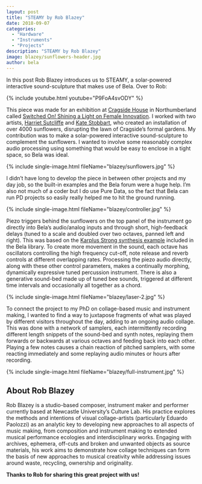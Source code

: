 ```yaml
---
layout: post
title: "STEAMY by Rob Blazey"
date: 2018-09-07
categories:
  - "Hardware"
  - "Instruments"
  - "Projects"
description: "STEAMY by Rob Blazey"
image: blazey/sunflowers-header.jpg
author: bela
---
```


In this post Rob Blazey introduces us to STEAMY, a solar-powered interactive sound-sculpture that makes use of Bela. Over to Rob:

{% include youtube.html youtube="P9FoA4svODY" %}


This piece was made for an exhibition at [Cragside House](https://www.youtube.com/watch?v=Ithmaf3oHpU) in Northumberland called [Switched On! Shining a Light on Female Innovation](https://www.nationaltrust.org.uk/events/e4bef91e-2964-4dd5-89bb-c681e0746723/pages/details). I worked with two artists, [Harriet Sutcliffe](http://www.harrietsutcliffe.co.uk/) and [Kate Stobbart](http://www.katestobbart.uk/), who created an installation of over 4000 sunflowers, disrupting the lawn of Cragside’s formal gardens. My contribution was to make a solar-powered interactive sound-sculpture to complement the sunflowers. I wanted to involve some reasonably complex audio processing using something that would be easy to enclose in a tight space, so Bela was ideal.

{% include single-image.html fileName="blazey/sunflowers.jpg" %}

I didn’t have long to develop the piece in between other projects and my day job, so the built-in examples and the Bela forum were a huge help. I’m also not much of a coder but I do use Pure Data, so the fact that Bela can run PD projects so easily really helped me to hit the ground running.  

{% include single-image.html fileName="blazey/controller.jpg" %}

Piezo triggers behind the sunflowers on the top panel of the instrument go directly into Bela’s audio/analog inputs and through short, high-feedback delays (tuned to a scale and doubled over two octaves, panned left and right). This was based on the [Karplus Strong synthesis example](https://github.com/BelaPlatform/Bela/tree/master/examples/08-PureData/karplusStrong) included in the Bela library. To create more movement in the sound, each octave has oscillators controlling the high frequency cut-off, note release and reverb controls at different overlapping rates. Processing the piezo audio directly, along with these other control parameters, makes a continually morphing, dynamically expressive tuned percussion instrument. There is also a generative sound-bed made up of tuned bee sounds, triggered at different time intervals and occasionally all together as a chord. 

{% include single-image.html fileName="blazey/laser-2.jpg" %}

To connect the project to my PhD on collage-based music and instrument making, I wanted to find a way to juxtapose fragments of what was played by different visitors throughout the day, adding to an ongoing audio collage. This was done with a network of samplers, each intermittently recording different length snippets of the sound-bed and synth notes, replaying them forwards or backwards at various octaves and feeding back into each other. Playing a few notes causes a chain reaction of pitched samplers, with some reacting immediately and some replaying audio minutes or hours after recording.

{% include single-image.html fileName="blazey/full-instrument.jpg" %}

## About Rob Blazey

Rob Blazey is a studio-based composer, instrument maker and performer currently based at Newcastle University’s Culture Lab. His practice explores the methods and intentions of visual collage-artists (particularly Eduardo Paolozzi) as an analytic key to developing new approaches to all aspects of music making, from composition and instrument making to extended musical performance ecologies and interdisciplinary works. Engaging with archives, ephemera, off-cuts and broken and unwanted objects as source materials, his work aims to demonstrate how collage techniques can form the basis of new approaches to musical creativity while addressing issues around waste, recycling, ownership and originality.

**Thanks to Rob for sharing this great project with us!**




